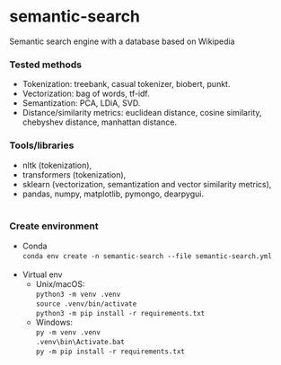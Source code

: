 # semantic-search
Semantic search engine with a database based on Wikipedia

### Tested methods
- Tokenization: treebank, casual tokenizer, biobert, punkt.
- Vectorization: bag of words, tf-idf.
- Semantization: PCA, LDiA, SVD.
- Distance/similarity metrics: euclidean distance, cosine similarity, chebyshev distance, manhattan distance.

### Tools/libraries
- nltk (tokenization),
- transformers (tokenization),
- sklearn (vectorization, semantization and vector similarity metrics),
- pandas, numpy, matplotlib, pymongo, dearpygui. <br><br>

### Create environment
- Conda <br>
`conda env create -n semantic-search --file semantic-search.yml`
<br><br>
- Virtual env <br>
  - Unix/macOS: <br>
  `python3 -m venv .venv` <br>
  `source .venv/bin/activate` <br>
  `python3 -m pip install -r requirements.txt`
  - Windows: <br>
  `py -m venv .venv` <br>
  `.venv\bin\Activate.bat` <br>
  `py -m pip install -r requirements.txt`
